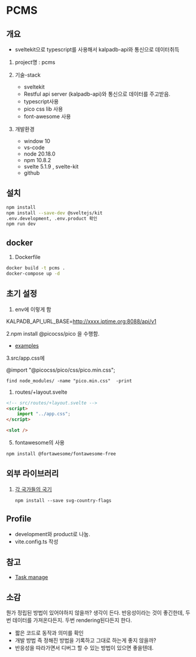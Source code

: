 # PCMS

## 개요

- sveltekit으로 typescript를 사용해서 kalpadb-api와 통신으로 데이터취득

1. project명 : pcms

2. 기술-stack
    - sveltekit
    - Restful api server (kalpadb-api)와 통신으로 데이터를 주고받음.
    - typescript사용
    - pico css lib 사용
    - font-awesome 사용

3. 개발환경
    - window 10
    - vs-code
    - node 20.18.0
    - npm 10.8.2
    - svelte 5.1.9 , svelte-kit
    - github

## 설치

```bash
npm install
npm install --save-dev @sveltejs/kit
.env.development, .env.product 확인
npm run dev
```

## docker

1. Dockerfile
```bash
docker build -t pcms .
docker-compose up -d
```

## 초기 설정

1. env에 이렇게 함

  KALPADB_API_URL_BASE=<http://xxxx.iptime.org:8088/api/v1>

2.npm install @picocss/pico 을 수행함.

- [examples](https://codesandbox.io/embed/4mrnhq?)

3.src/app.css에
  
@import "@picocss/pico/css/pico.min.css";

```shell
find node_modules/ -name "pico.min.css"  -print
```

1. routes/+layout.svelte

```html
<!-- src/routes/+layout.svelte -->
<script>
    import "../app.css";
</script>

<slot />
```

5. fontawesome의 사용

```shell
npm install @fortawesome/fontawesome-free
```

## 외부 라이브러리

1. [각 국가들의 국기](https://github.com/hampusborgos/country-flags/tree/main)

   ```shell
   npm install --save svg-country-flags
   ```

## Profile

- development와 product로 나눔.
- vite.config.ts 작성

## 참고

- [Task manage](https://www.youtube.com/watch?v=uSWMvDPpG0k)

## 소감

뭔가 정립된 방법이 있어야하지 않을까? 생각이 든다. 반응성이라는 것이 좋긴한데, 두번 데이터를 가져온다든지.
두번 rendering된다든지 한다.

- 짧은 코드로 동작과 의미를 확인
- 개발 방법 즉 정해진 방법을 기록하고 그대로 하는게 좋지 않을까?
- 반응성을 따라가면서 디버그 할 수 있는 방법이 있으면 좋을텐데.

